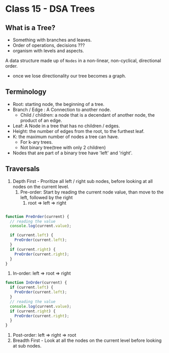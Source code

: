 # Class 15 - DSA Trees

## What is a Tree?

* Something with branches and leaves.
* Order of operations, decisions ???
* organism with levels and aspects.

A data structure made up of `Nodes` in a non-linear, non-cyclical, directional order.
  * once we lose directionality our tree becomes a graph.

## Terminology

* Root: starting node, the beginning of a tree.
* Branch / Edge : A Connection to another node.
  * Child / children: a node that is a decendant of another node, the product of an edge.
* Leaf: A Node in a tree that has no children / edges.
* Height: the number of edges from the root, to the furthest leaf.
* K: the maximum number of nodes a tree can have.
  * For k-ary trees.
  * Not binary tree(tree with only 2 children)
* Nodes that are part of a binary tree have 'left' and 'right'.

## Traversals

1) Depth First - Proritize all left / right sub nodes, before looking at all nodes on the current level.
   1) Pre-order: Start by reading the current node value, than move to the left, followed by the right
      1) root => left => right


```javascript

function PreOrder(current) {
  // reading the value
  console.log(current.value);

  if (current.left) {
    PreOrder(current.left);
  }
  if (current.right) {
    PreOrder(current.right);
  }
}

```


   1) In-order: left => root => right
  
```javascript
function InOrder(current) {  
  if (current.left) {
    PreOrder(current.left);
  }
  // reading the value
  console.log(current.value);
  if (current.right) {
    PreOrder(current.right);
  }
}

```

   1) Post-order: left => right => root
1) Breadth First - Look at all the nodes on the current level before looking at sub nodes.
